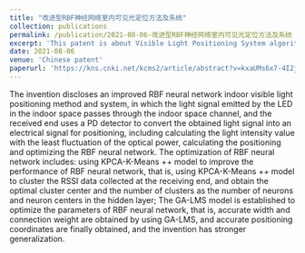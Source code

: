```yaml
---
title: "改进型RBF神经网络室内可见光定位方法及系统"
collection: publications
permalink: /publication/2021-08-06-改进型RBF神经网络室内可见光定位方法及系统
excerpt: 'This patent is about Visible Light Positioning System algorithm.'
date: 2021-08-06
venue: 'Chinese patent'
paperurl: 'https://kns.cnki.net/kcms2/article/abstract?v=kxaUMs6x7-4I2jr5WTdXti3zQ9F92xu0jPYZ-6FemR80TpIUx9Y4viAIP8cAOVL6v6wg2nj-Vj4pW17SeRPmSnPd8ZS9aGtq&uniplatform=NZKPT'
---
```

The invention discloses an improved RBF neural network indoor visible light positioning method and system, in which the light signal emitted by the LED in the indoor space passes through the indoor space channel, and the received end uses a PD detector to convert the obtained light signal into an electrical signal for positioning, including calculating the light intensity value with the least fluctuation of the optical power, calculating the positioning and optimizing the RBF neural network. The optimization of RBF neural network includes: using KPCA-K-Means ++ model to improve the performance of RBF neural network, that is, using KPCA-K-Means ++ model to cluster the RSSI data collected at the receiving end, and obtain the optimal cluster center and the number of clusters as the number of neurons and neuron centers in the hidden layer; The GA-LMS model is established to optimize the parameters of RBF neural network, that is, accurate width and connection weight are obtained by using GA-LMS, and accurate positioning coordinates are finally obtained, and the invention has stronger generalization.
